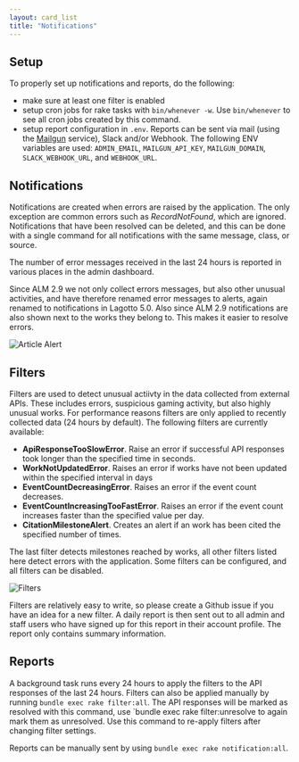```yaml
---
layout: card_list
title: "Notifications"
---
```


## Setup

To properly set up notifications and reports, do the following:

* make sure at least one filter is enabled
* setup cron jobs for rake tasks with `bin/whenever -w`. Use `bin/whenever` to see all cron jobs created by this command.
* setup report configuration in `.env`. Reports can be sent via mail (using the [Mailgun](https://www.mailgun.com/) service), Slack and/or Webhook. The following ENV variables are used: `ADMIN_EMAIL`, `MAILGUN_API_KEY`, `MAILGUN_DOMAIN`, `SLACK_WEBHOOK_URL`, and `WEBHOOK_URL`.


## Notifications

Notifications are created when errors are raised by the application. The only exception are common errors such as *RecordNotFound*, which are ignored. Notifications that have been resolved can be deleted, and this can be done with a single command for all notifications with the same message, class, or source.

The number of error messages received in the last 24 hours is reported in various places in the admin dashboard.

Since ALM 2.9 we not only collect errors messages, but also other unusual activities, and have therefore renamed error messages to alerts, again renamed to notifications in Lagotto 5.0. Also since ALM 2.9 notifications are also shown next to the works they belong to. This makes it easier to resolve errors.

![Article Alert](/images/alert-article.png)

## Filters

Filters are used to detect unusual actiivty in the data collected from external APIs. These includes errors, suspicious gaming activity, but also highly unusual works. For performance reasons filters are only applied to recently collected data (24 hours by default). The following filters are currently available:

* **ApiResponseTooSlowError**. Raise an error if successful API responses took longer than the specified time in seconds.
* **WorkNotUpdatedError**. Raises an error if works have not been updated within the specified interval in days
* **EventCountDecreasingError**. Raises an error if the event count decreases.
* **EventCountIncreasingTooFastError**. Raises an error if the event count increases faster than the specified value per day.
* **CitationMilestoneAlert**. Creates an alert if an work has been cited the specified number of times.

The last filter detects milestones reached by works, all other filters listed here detect errors with the application. Some filters can be configured, and all filters can be disabled.

![Filters](/images/filters.png)

Filters are relatively easy to write, so please create a Github issue if you have an idea for a new filter. A daily report is then sent out to all admin and staff users who have signed up for this report in their account profile. The report only contains summary information.

## Reports

A background task runs every 24 hours to apply the filters to the API responses of the last 24 hours. Filters can also be applied manually by running `bundle exec rake filter:all`. The API responses will be marked as resolved with this command, use `bundle exec rake filter:unresolve to again mark them as unresolved. Use this command to re-apply filters after changing filter settings.

Reports can be manually sent by using `bundle exec rake notification:all`.
